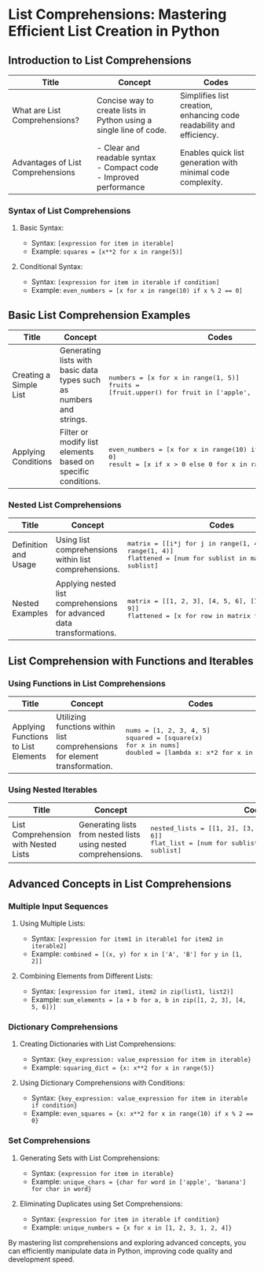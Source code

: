# List Comprehensions: Mastering Efficient List Creation in Python

## Introduction to List Comprehensions

| Title                            | Concept                                                                  | Codes                                                              |
|----------------------------------|--------------------------------------------------------------------------|-------------------------------------------------------------------|
| What are List Comprehensions?    | Concise way to create lists in Python using a single line of code.      | Simplifies list creation, enhancing code readability and efficiency.|
| Advantages of List Comprehensions| - Clear and readable syntax<br>- Compact code<br>- Improved performance | Enables quick list generation with minimal code complexity.         |

### Syntax of List Comprehensions
1. Basic Syntax:
   - Syntax: `[expression for item in iterable]`
   - Example: `squares = [x**2 for x in range(5)]`

2. Conditional Syntax:
   - Syntax: `[expression for item in iterable if condition]`
   - Example: `even_numbers = [x for x in range(10) if x % 2 == 0]`

## Basic List Comprehension Examples

| Title                            | Concept                                                                  | Codes                                                              |
|----------------------------------|--------------------------------------------------------------------------|-------------------------------------------------------------------|
| Creating a Simple List           | Generating lists with basic data types such as numbers and strings.     |<pre lang="python">numbers = [x for x in range(1, 5)]<br>fruits = [fruit.upper() for fruit in ['apple', 'banana', 'cherry']]</pre>|
| Applying Conditions              | Filter or modify list elements based on specific conditions.            |<pre lang="python">even_numbers = [x for x in range(10) if x % 2 == 0]<br>result = [x if x > 0 else 0 for x in range(-3, 3)]</pre>|

### Nested List Comprehensions

| Title                            | Concept                                                                  | Codes                                                              |
|----------------------------------|--------------------------------------------------------------------------|-------------------------------------------------------------------|
| Definition and Usage             | Using list comprehensions within list comprehensions.                    |<pre lang="python">matrix = [[i*j for j in range(1, 4)] for i in range(1, 4)]<br>flattened = [num for sublist in matrix for num in sublist]</pre>|
| Nested Examples                  | Applying nested list comprehensions for advanced data transformations.  |<pre lang="python">matrix = [[1, 2, 3], [4, 5, 6], [7, 8, 9]]<br>flattened = [x for row in matrix for x in row]</pre>|

## List Comprehension with Functions and Iterables

### Using Functions in List Comprehensions

| Title                            | Concept                                                                  | Codes                                                              |
|----------------------------------|--------------------------------------------------------------------------|-------------------------------------------------------------------|
| Applying Functions to List Elements | Utilizing functions within list comprehensions for element transformation. |<pre lang="python">nums = [1, 2, 3, 4, 5]<br>squared = [square(x) for x in nums]<br>doubled = [lambda x: x*2 for x in nums]</pre>|

### Using Nested Iterables

| Title                            | Concept                                                                  | Codes                                                              |
|----------------------------------|--------------------------------------------------------------------------|-------------------------------------------------------------------|
| List Comprehension with Nested Lists | Generating lists from nested lists using nested comprehensions.          |<pre lang="python">nested_lists = [[1, 2], [3, 4], [5, 6]]<br>flat_list = [num for sublist in nested_lists for num in sublist]</pre>|

## Advanced Concepts in List Comprehensions

### Multiple Input Sequences
1. Using Multiple Lists:
   - Syntax: `[expression for item1 in iterable1 for item2 in iterable2]`
   - Example: `combined = [(x, y) for x in ['A', 'B'] for y in [1, 2]]`

2. Combining Elements from Different Lists:
   - Syntax: `[expression for item1, item2 in zip(list1, list2)]`
   - Example: `sum_elements = [a + b for a, b in zip([1, 2, 3], [4, 5, 6])]`

### Dictionary Comprehensions
1. Creating Dictionaries with List Comprehensions:
   - Syntax: `{key_expression: value_expression for item in iterable}`
   - Example: `squaring_dict = {x: x**2 for x in range(5)}`

2. Using Dictionary Comprehensions with Conditions:
   - Syntax: `{key_expression: value_expression for item in iterable if condition}`
   - Example: `even_squares = {x: x**2 for x in range(10) if x % 2 == 0}`

### Set Comprehensions
1. Generating Sets with List Comprehensions:
   - Syntax: `{expression for item in iterable}`
   - Example: `unique_chars = {char for word in ['apple', 'banana'] for char in word}`

2. Eliminating Duplicates using Set Comprehensions:
   - Syntax: `{expression for item in iterable if condition}`
   - Example: `unique_numbers = {x for x in [1, 2, 3, 1, 2, 4]}`

By mastering list comprehensions and exploring advanced concepts, you can efficiently manipulate data in Python, improving code quality and development speed.